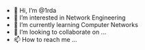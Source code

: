 - 👋 Hi, I’m @1rda
- 👀 I’m interested in Network Engineering
- 🌱 I’m currently learning Computer Networks
- 💞️ I’m looking to collaborate on ...
- 📫 How to reach me ...

<!---
1rda/1rda is a ✨ special ✨ repository because its `README.md` (this file) appears on your GitHub profile.
You can click the Preview link to take a look at your changes.
--->
